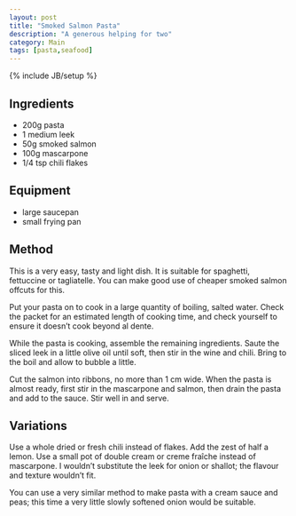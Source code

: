 ```yaml
---
layout: post
title: "Smoked Salmon Pasta"
description: "A generous helping for two"
category: Main
tags: [pasta,seafood]
---
```

{% include JB/setup %}

## Ingredients
- 200g pasta
- 1 medium leek
- 50g smoked salmon
- 100g mascarpone
- 1/4 tsp chili flakes

## Equipment
- large saucepan
- small frying pan

## Method
This is a very easy, tasty and light dish.  It is suitable for spaghetti, fettuccine or tagliatelle.  You can make good use of cheaper smoked salmon offcuts for this.

Put your pasta on to cook in a large quantity of boiling, salted water.  Check the packet for an estimated length of cooking time, and check yourself to ensure it doesn’t cook beyond al dente.

While the pasta is cooking, assemble the remaining ingredients.  Saute the sliced leek in a little olive oil until soft, then stir in the wine and chili.  Bring to the boil and allow to bubble a little.

Cut the salmon into ribbons, no more than 1 cm wide.  When the pasta is almost ready, first stir in the mascarpone and salmon, then drain the pasta and add to the sauce.  Stir well in and serve.

## Variations
Use a whole dried or fresh chili instead of flakes.  Add the zest of half a lemon.  Use a small pot of double cream or creme fraîche instead of mascarpone.  I wouldn’t substitute the leek for onion or shallot; the flavour and texture wouldn’t fit.

You can use a very similar method to make pasta with a cream sauce and peas; this time a very little slowly softened onion would be suitable.
